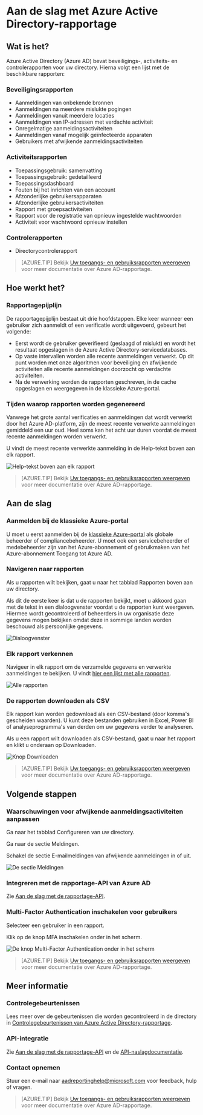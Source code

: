 <properties
   pageTitle="Azure Active Directory-rapportage: aan de slag | Microsoft Azure"
   description="Bevat een lijst met de diverse beschikbare rapporten in Azure Active Directory-rapportage"
   services="active-directory"
   documentationCenter=""
   authors="dhanyahk"
   manager="femila"
   editor=""/>

<tags
   ms.service="active-directory"
   ms.devlang="na"
   ms.topic="get-started-article"
   ms.tgt_pltfrm="na"
   ms.workload="identity"
   ms.date="03/07/2016"
   ms.author="dhanyahk"/>


# Aan de slag met Azure Active Directory-rapportage

## Wat is het?

Azure Active Directory (Azure AD) bevat beveiligings-, activiteits- en controlerapporten voor uw directory. Hierna volgt een lijst met de beschikbare rapporten:

### Beveiligingsrapporten

- Aanmeldingen van onbekende bronnen
- Aanmeldingen na meerdere mislukte pogingen
- Aanmeldingen vanuit meerdere locaties
- Aanmeldingen van IP-adressen met verdachte activiteit
- Onregelmatige aanmeldingsactiviteiten
- Aanmeldingen vanaf mogelijk geïnfecteerde apparaten
- Gebruikers met afwijkende aanmeldingsactiviteiten

### Activiteitsrapporten

- Toepassingsgebruik: samenvatting
- Toepassingsgebruik: gedetailleerd
- Toepassingsdashboard
- Fouten bij het inrichten van een account
- Afzonderlijke gebruikersapparaten
- Afzonderlijke gebruikersactiviteiten
- Rapport met groepsactiviteiten
- Rapport voor de registratie van opnieuw ingestelde wachtwoorden
- Activiteit voor wachtwoord opnieuw instellen

### Controlerapporten

- Directorycontrolerapport

> [AZURE.TIP] Bekijk [Uw toegangs- en gebruiksrapporten weergeven](active-directory-view-access-usage-reports.md) voor meer documentatie over Azure AD-rapportage.



## Hoe werkt het?


### Rapportagepijplijn

De rapportagepijplijn bestaat uit drie hoofdstappen. Elke keer wanneer een gebruiker zich aanmeldt of een verificatie wordt uitgevoerd, gebeurt het volgende:

- Eerst wordt de gebruiker geverifieerd (geslaagd of mislukt) en wordt het resultaat opgeslagen in de Azure Active Directory-servicedatabases.
- Op vaste intervallen worden alle recente aanmeldingen verwerkt. Op dit punt worden met onze algoritmen voor beveiliging en afwijkende activiteiten alle recente aanmeldingen doorzocht op verdachte activiteiten.
- Na de verwerking worden de rapporten geschreven, in de cache opgeslagen en weergegeven in de klassieke Azure-portal.

### Tijden waarop rapporten worden gegenereerd

Vanwege het grote aantal verificaties en aanmeldingen dat wordt verwerkt door het Azure AD-platform, zijn de meest recente verwerkte aanmeldingen gemiddeld een uur oud. Heel soms kan het acht uur duren voordat de meest recente aanmeldingen worden verwerkt.

U vindt de meest recente verwerkte aanmelding in de Help-tekst boven aan elk rapport.

![Help-tekst boven aan elk rapport](./media/active-directory-reporting-getting-started/reportingWatermark.PNG)

> [AZURE.TIP] Bekijk [Uw toegangs- en gebruiksrapporten weergeven](active-directory-view-access-usage-reports.md) voor meer documentatie over Azure AD-rapportage.



## Aan de slag


### Aanmelden bij de klassieke Azure-portal

U moet u eerst aanmelden bij de [klassieke Azure-portal](https://manage.windowsazure.com) als globale beheerder of compliancebeheerder. U moet ook een servicebeheerder of medebeheerder zijn van het Azure-abonnement of gebruikmaken van het Azure-abonnement Toegang tot Azure AD.

### Navigeren naar rapporten

Als u rapporten wilt bekijken, gaat u naar het tabblad Rapporten boven aan uw directory.

Als dit de eerste keer is dat u de rapporten bekijkt, moet u akkoord gaan met de tekst in een dialoogvenster voordat u de rapporten kunt weergeven. Hiermee wordt gecontroleerd of beheerders in uw organisatie deze gegevens mogen bekijken omdat deze in sommige landen worden beschouwd als persoonlijke gegevens.

![Dialoogvenster](./media/active-directory-reporting-getting-started/dialogBox.png)

### Elk rapport verkennen

Navigeer in elk rapport om de verzamelde gegevens en verwerkte aanmeldingen te bekijken. U vindt [hier een lijst met alle rapporten](active-directory-reporting-guide.md).

![Alle rapporten](./media/active-directory-reporting-getting-started/reportsMain.png)

### De rapporten downloaden als CSV

Elk rapport kan worden gedownload als een CSV-bestand (door komma's gescheiden waarden). U kunt deze bestanden gebruiken in Excel, Power BI of analyseprogramma's van derden om uw gegevens verder te analyseren.

Als u een rapport wilt downloaden als CSV-bestand, gaat u naar het rapport en klikt u onderaan op Downloaden.

![Knop Downloaden](./media/active-directory-reporting-getting-started/downloadButton.png)

> [AZURE.TIP] Bekijk [Uw toegangs- en gebruiksrapporten weergeven](active-directory-view-access-usage-reports.md) voor meer documentatie over Azure AD-rapportage.





## Volgende stappen

### Waarschuwingen voor afwijkende aanmeldingsactiviteiten aanpassen

Ga naar het tabblad Configureren van uw directory.

Ga naar de sectie Meldingen.

Schakel de sectie E-mailmeldingen van afwijkende aanmeldingen in of uit.

![De sectie Meldingen](./media/active-directory-reporting-getting-started/notificationsSection.png)

### Integreren met de rapportage-API van Azure AD

Zie [Aan de slag met de rapportage-API](active-directory-reporting-api-getting-started.md).

### Multi-Factor Authentication inschakelen voor gebruikers

Selecteer een gebruiker in een rapport.

Klik op de knop MFA inschakelen onder in het scherm.

![De knop Multi-Factor Authentication onder in het scherm](./media/active-directory-reporting-getting-started/mfaButton.png)

> [AZURE.TIP] Bekijk [Uw toegangs- en gebruiksrapporten weergeven](active-directory-view-access-usage-reports.md) voor meer documentatie over Azure AD-rapportage.




## Meer informatie


### Controlegebeurtenissen

Lees meer over de gebeurtenissen die worden gecontroleerd in de directory in [Controlegebeurtenissen van Azure Active Directory-rapportage](active-directory-reporting-audit-events.md).

### API-integratie

Zie [Aan de slag met de rapportage-API](active-directory-reporting-api-getting-started.md) en de [API-naslagdocumentatie](https://msdn.microsoft.com/library/azure/mt126081.aspx).

### Contact opnemen

Stuur een e-mail naar [aadreportinghelp@microsoft.com](mailto:aadreportinghelp@microsoft.com) voor feedback, hulp of vragen.

> [AZURE.TIP] Bekijk [Uw toegangs- en gebruiksrapporten weergeven](active-directory-view-access-usage-reports.md) voor meer documentatie over Azure AD-rapportage.



<!--HONumber=Sep16_HO3-->


